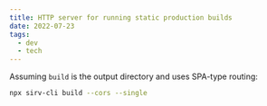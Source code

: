 ```yaml
---
title: HTTP server for running static production builds
date: 2022-07-23
tags:
  - dev
  - tech
---
```


Assuming `build` is the output directory and uses SPA-type routing:

```bash
npx sirv-cli build --cors --single
```
